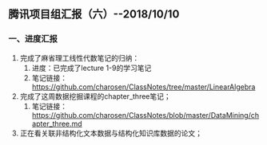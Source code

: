 ## 腾讯项目组汇报（六）--2018/10/10

### 一、进度汇报

1. 完成了麻省理工线性代数笔记的归纳：
    1. 进度：已完成了lecture 1-9的学习笔记
    2. 笔记链接：<https://github.com/charosen/ClassNotes/tree/master/LinearAlgebra>
2. 完成了这周数据挖掘课程的chapter_three笔记；
    1. 笔记链接：<https://github.com/charosen/ClassNotes/blob/master/DataMining/chapter_three.md>
3. 正在看关联非结构化文本数据与结构化知识库数据的论文；
